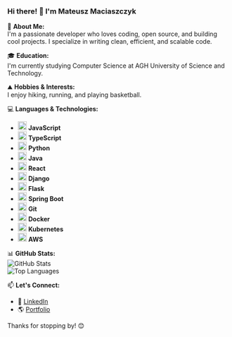 ### Hi there! 👋 I'm Mateusz Maciaszczyk

🚀 **About Me:**  
I'm a passionate developer who loves coding, open source, and building cool projects. I specialize in writing clean, efficient, and scalable code.

🎓 **Education:**  
I'm currently studying Computer Science at AGH University of Science and Technology.

⛰️ **Hobbies & Interests:**  
I enjoy hiking, running, and playing basketball.

💻 **Languages & Technologies:**  
- <img src="https://cdn.jsdelivr.net/gh/devicons/devicon/icons/javascript/javascript-original.svg" width="20" height="20"/> **JavaScript**  
- <img src="https://cdn.jsdelivr.net/gh/devicons/devicon/icons/typescript/typescript-original.svg" width="20" height="20"/> **TypeScript**  
- <img src="https://cdn.jsdelivr.net/gh/devicons/devicon/icons/python/python-original.svg" width="20" height="20"/> **Python**  
- <img src="https://cdn.jsdelivr.net/gh/devicons/devicon/icons/java/java-original.svg" width="20" height="20"/> **Java**  
- <img src="https://cdn.jsdelivr.net/gh/devicons/devicon/icons/react/react-original.svg" width="20" height="20"/> **React**  
- <img src="https://cdn.jsdelivr.net/gh/devicons/devicon/icons/django/django-original.svg" width="20" height="20"/> **Django**  
- <img src="https://cdn.jsdelivr.net/gh/devicons/devicon/icons/flask/flask-original.svg" width="20" height="20"/> **Flask**  
- <img src="https://cdn.jsdelivr.net/gh/devicons/devicon/icons/spring/spring-original.svg" width="20" height="20"/> **Spring Boot**  
- <img src="https://cdn.jsdelivr.net/gh/devicons/devicon/icons/git/git-original.svg" width="20" height="20"/> **Git**  
- <img src="https://cdn.jsdelivr.net/gh/devicons/devicon/icons/docker/docker-original.svg" width="20" height="20"/> **Docker**  
- <img src="https://cdn.jsdelivr.net/gh/devicons/devicon/icons/kubernetes/kubernetes-plain.svg" width="20" height="20"/> **Kubernetes**  
- <img src="https://cdn.jsdelivr.net/gh/devicons/devicon/icons/amazonwebservices/amazonwebservices-original.svg" width="20" height="20"/> **AWS**  

📊 **GitHub Stats:**  
![GitHub Stats](https://github-readme-stats.vercel.app/api?username=MateuszMaciaszczyk&show_icons=true&theme=radical)  
![Top Languages](https://github-readme-stats.vercel.app/api/top-langs/?username=MateuszMaciaszczyk&layout=compact&theme=radical)  

📫 **Let's Connect:**  
- 🔗 [LinkedIn](https://www.linkedin.com/in/mateusz-maciaszczyk-5621542b8/)
- 🌎 [Portfolio](https://mateuszmaciaszczyk.github.io/portfolio/)

Thanks for stopping by! 😊
